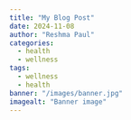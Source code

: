```yaml
---
title: "My Blog Post"
date: 2024-11-08
author: "Reshma Paul"
categories:
  - health
  - wellness
tags:
  - wellness
  - health
banner: "/images/banner.jpg"
imagealt: "Banner image"
---
```

